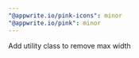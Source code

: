 ```yaml
---
"@appwrite.io/pink-icons": minor
"@appwrite.io/pink": minor
---
```


Add utility class to remove max width

